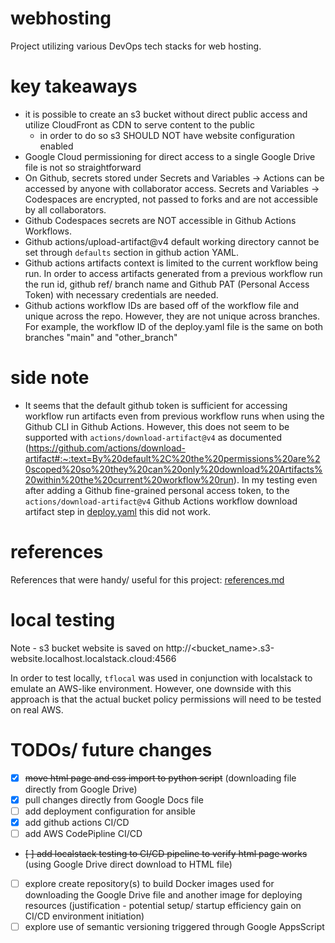 # webhosting
Project utilizing various DevOps tech stacks for web hosting.

# key takeaways
- it is possible to create an s3 bucket without direct public access and utilize CloudFront as CDN to serve content to the public
     - in order to do so s3 SHOULD NOT have website configuration enabled
- Google Cloud permissioning for direct access to a single Google Drive file is not so straightforward
- On Github, secrets stored under Secrets and Variables -> Actions can be accessed by anyone with collaborator access. Secrets and Variables -> Codespaces are encrypted, not passed to forks and are not accessible by all collaborators. 
- Github Codespaces secrets are NOT accessible in Github Actions Workflows.
- Github actions/upload-artifact@v4 default working directory cannot be set through `defaults` section in github action YAML.
- Github actions artifacts context is limited to the current workflow being run. In order to access artifacts generated from a previous workflow run the run id, github ref/ branch name and Github PAT (Personal Access Token) with necessary credentials are needed.
- Github actions workflow IDs are based off of the workflow file and unique across the repo. However, they are not unique across branches. For example, the workflow ID of the deploy.yaml file is the same on both branches "main" and "other_branch"

# side note
- It seems that the default github token is sufficient for accessing workflow run artifacts even from previous workflow runs when using the Github CLI in Github Actions. However, this does not seem to be supported with `actions/download-artifact@v4` as documented (https://github.com/actions/download-artifact#:~:text=By%20default%2C%20the%20permissions%20are%20scoped%20so%20they%20can%20only%20download%20Artifacts%20within%20the%20current%20workflow%20run). In my testing even after adding a Github fine-grained personal access token, to the `actions/download-artifact@v4` Github Actions workflow download artifact step in [deploy.yaml](/.github/workflows/deploy.yaml) this did not work. 

# references
References that were handy/ useful for this project: [references.md](/references.md)

#  local testing
Note - s3 bucket website is saved on http://<bucket_name>.s3-website.localhost.localstack.cloud:4566

In order to test locally, `tflocal` was used in conjunction with localstack to emulate an AWS-like environment. However, one downside with this approach is that the actual bucket policy permissions will need to be tested on real AWS. 


# TODOs/ future changes

* [X] ~~move html page and css import to python script~~ (downloading file directly from Google Drive)
* [X] pull changes directly from Google Docs file
* [ ] add deployment configuration for ansible
* [X] add github actions CI/CD 
* [ ] add AWS CodePipline CI/CD
* ~~[ ] add localstack testing to CI/CD pipeline to verify html page works~~ (using Google Drive direct download to HTML file)
* [ ] explore create repository(s) to build Docker images used for downloading the Google Drive file and another image for deploying resources (justification - potential setup/ startup efficiency gain on CI/CD environment initiation)
* [ ] explore use of semantic versioning triggered through Google AppsScript
